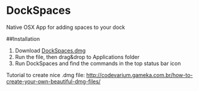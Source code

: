 DockSpaces
===============

Native OSX App for adding spaces to your dock

##Installation

1. Download [DockSpaces.dmg](https://github.com/saada/Dock-Spaces/raw/master/DockSpaces.dmg)
2. Run the file, then drag&drop to Applications folder
3. Run DockSpaces and find the commands in the top status bar icon

Tutorial to create nice .dmg file: http://codevarium.gameka.com.br/how-to-create-your-own-beautiful-dmg-files/
